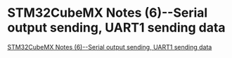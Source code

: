 # STM32CubeMX Notes (6)--Serial output sending, UART1 sending data
[STM32CubeMX Notes (6)--Serial output sending, UART1 sending data](https://aiwithcloud.com/2022/09/16/stm32cubemx_notes_6__serial_output_sending_uart1_sending_data/)